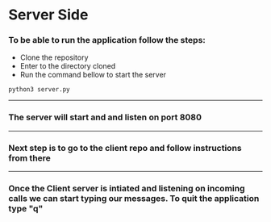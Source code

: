 # Server Side

### To be able to run the application follow the steps:

-   Clone the repository
-   Enter to the directory cloned
-   Run the command bellow to start the server

```console
python3 server.py
```

---

### The server will start and and listen on port 8080

---

### Next step is to go to the client repo and follow instructions from there

---

### Once the Client server is intiated and listening on incoming calls we can start typing our messages. To quit the application type "q"
